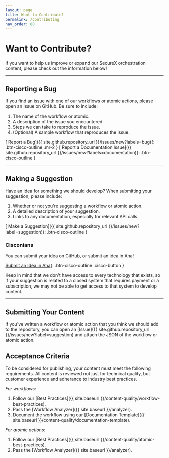 ```yaml
---
layout: page
title: Want to Contribute?
permalink: /contributing
nav_order: 80
---
```


# Want to Contribute?
If you want to help us improve or expand our SecureX orchestration content, please check out the information below!

---

## Reporting a Bug
If you find an issue with one of our workflows or atomic actions, please open an Issue on GitHub. Be sure to include:
1. The name of the workflow or atomic.
1. A description of the issue you encountered.
1. Steps we can take to reproduce the issue.
1. (Optional) A sample workflow that reproduces the issue.

[<i class="fa fa-bug mr-1"></i> Report a Bug]({{ site.github.repository_url }}/issues/new?labels=bug){: .btn-cisco-outline .mr-2 } [<i class="fa fa-book-dead mr-1"></i> Report a Documentation Issue]({{ site.github.repository_url }}/issues/new?labels=documentation){: .btn-cisco-outline }

---

## Making a Suggestion
Have an idea for something we should develop? When submitting your suggestion, please include:
1. Whether or not you're suggesting a workflow or atomic action.
1. A detailed description of your suggestion.
1. Links to any documentation, especially for relevant API calls.

[<i class="fa fa-lightbulb mr-1"></i> Make a Suggestion]({{ site.github.repository_url }}/issues/new?label=suggestion){: .btn-cisco-outline }

### Cisconians
You can submit your idea on GitHub, or submit an idea in Aha!

[Submit an Idea in Aha](https://ciscosecurity.ideas.aha.io/ideas/new?project_id=6771886138183261677&ideas_idea[idea_category_ids]=6896486690965818580){: .btn-cisco-outline .cisco-button }

Keep in mind that we don't have access to every technology that exists, so if your suggestion is related to a closed system that requires payment or a subscription, we may not be able to get access to that system to develop content.

---

## Submitting Your Content
If you've written a workflow or atomic action that you think we should add to the repository, you can open an [Issue]({{ site.github.repository_url }}/issues/new?label=suggestion) and attach the JSON of the workflow or atomic action.

## Acceptance Criteria
To be considered for publishing, your content must meet the following requirements. All content is reviewed not just for technical quality, but customer experience and adherance to industry best practices.

*For workflows:*
1. Follow our [Best Practices]({{ site.baseurl }}/content-quality/workflow-best-practices).
1. Pass the [Workflow Analyzer]({{ site.baseurl }}/analyzer).
1. Document the workflow using our [Documentation Template]({{ site.baseurl }}/content-quality/documentation-template).

*For atomic actions:*
1. Follow our [Best Practices]({{ site.baseurl }}/content-quality/atomic-best-practices).
1. Pass the [Workflow Analyzer]({{ site.baseurl }}/analyzer).
